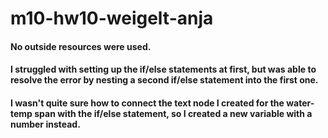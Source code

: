 # m10-hw10-weigelt-anja

#### No outside resources were used.

#### I struggled with setting up the if/else statements at first, but was able to resolve the error by nesting a second if/else statement into the first one.

#### I wasn't quite sure how to connect the text node I created for the water-temp span with the if/else statement, so I created a new variable with a number instead.
